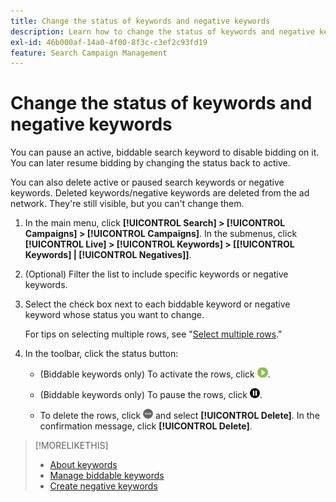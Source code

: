```yaml
---
title: Change the status of keywords and negative keywords
description: Learn how to change the status of keywords and negative keywords.
exl-id: 46b000af-14a0-4f00-8f3c-c3ef2c93fd19
feature: Search Campaign Management
---
```

# Change the status of keywords and negative keywords

You can pause an active, biddable search keyword to disable bidding on it. You can later resume bidding by changing the status back to active.

You can also delete active or paused search keywords or negative keywords. Deleted keywords/negative keywords are deleted from the ad network. They're still visible, but you can't change them.

1. In the main menu, click **[!UICONTROL Search] > [!UICONTROL Campaigns] > [!UICONTROL Campaigns]**. In the submenus, click **[!UICONTROL Live] > [!UICONTROL Keywords] > \[[!UICONTROL Keywords] \| [!UICONTROL Negatives]\]**.

1. (Optional) Filter the list to include specific keywords or negative keywords.

1. Select the check box next to each biddable keyword or negative keyword whose status you want to change.

   For tips on selecting multiple rows, see "[Select multiple rows](/help/search-social-commerce/common-tasks/navigation-editing-selection/multiple-rows-select.md)."

1. In the toolbar, click the status button:

   * (Biddable keywords only) To activate the rows, click ![Activate](/help/search-social-commerce/assets/activate.png "Activate").
   
   * (Biddable keywords only) To pause the rows, click ![Pause](/help/search-social-commerce/assets/pause.png "Pause").
   
   * To delete the rows, click ![More](/help/search-social-commerce/assets/more.png "More") and select **[!UICONTROL Delete]**. In the confirmation message, click **[!UICONTROL Delete]**.

>[!MORELIKETHIS]
>
>* [About keywords](keyword-about.md)
>* [Manage biddable keywords](keyword-manage.md)
>* [Create negative keywords](keyword-negative-create.md)
